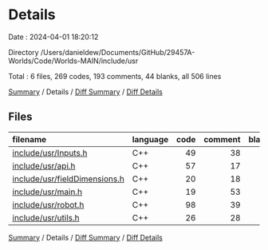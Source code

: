 # Details

Date : 2024-04-01 18:20:12

Directory /Users/danieldew/Documents/GitHub/29457A-Worlds/Code/Worlds-MAIN/include/usr

Total : 6 files,  269 codes, 193 comments, 44 blanks, all 506 lines

[Summary](results.md) / Details / [Diff Summary](diff.md) / [Diff Details](diff-details.md)

## Files
| filename | language | code | comment | blank | total |
| :--- | :--- | ---: | ---: | ---: | ---: |
| [include/usr/Inputs.h](/include/usr/Inputs.h) | C++ | 49 | 38 | 3 | 90 |
| [include/usr/api.h](/include/usr/api.h) | C++ | 57 | 17 | 7 | 81 |
| [include/usr/fieldDimensions.h](/include/usr/fieldDimensions.h) | C++ | 20 | 18 | 5 | 43 |
| [include/usr/main.h](/include/usr/main.h) | C++ | 19 | 53 | 10 | 82 |
| [include/usr/robot.h](/include/usr/robot.h) | C++ | 98 | 39 | 9 | 146 |
| [include/usr/utils.h](/include/usr/utils.h) | C++ | 26 | 28 | 10 | 64 |

[Summary](results.md) / Details / [Diff Summary](diff.md) / [Diff Details](diff-details.md)